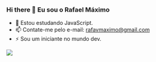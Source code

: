 ### Hi there 👋 Eu sou o Rafael Máximo

- 🌱 Estou estudando JavaScript.
- 📫 Contate-me pelo e-mail: rafavmaximo@gmail.com
- ⚡ Sou um iniciante no mundo dev.
<picture>
  <source
    srcset="https://github-readme-stats.vercel.app/api?username=rafaelvieiramaximo&show_icons=true&theme=highcontrast"
    media="(prefers-color-scheme: highcontrast)"
  />
  <source
    srcset="https://github-readme-stats.vercel.app/api?username=rafaelvieiramaximo&show_icons=true"
    media="(prefers-color-scheme: light), (prefers-color-scheme: no-preference)"
  />
  <img src="https://github-readme-stats.vercel.app/api?username=rafaelvieiramaximo&show_icons=true" />
</picture>


